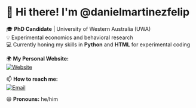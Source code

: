 # 👋 Hi there! I'm @danielmartinezfelip

🎓 **PhD Candidate** | University of Western Australia (UWA)  
💡 Experimental economics and behavioral research  
💻 Currently honing my skills in **Python** and **HTML** for experimental coding  

🌍 **My Personal Website:**  
[![Website](https://img.shields.io/badge/Website-Visit%20Here-blue?style=flat&logo=google-chrome)](https://danielmartinezfelip.github.io/personal-website/)

📫 **How to reach me:**  
[![Email](https://img.shields.io/badge/Email-daniel.martinezfelip%40research.uwa.edu.au-blue?style=flat&logo=gmail)](mailto:daniel.martinezfelip@research.uwa.edu.au)

😄 **Pronouns:** he/him


<!---
danielmartinezfelip/danielmartinezfelip is a ✨ special ✨ repository because its `README.md` (this file) appears on your GitHub profile.
You can click the Preview link to take a look at your changes.
--->
